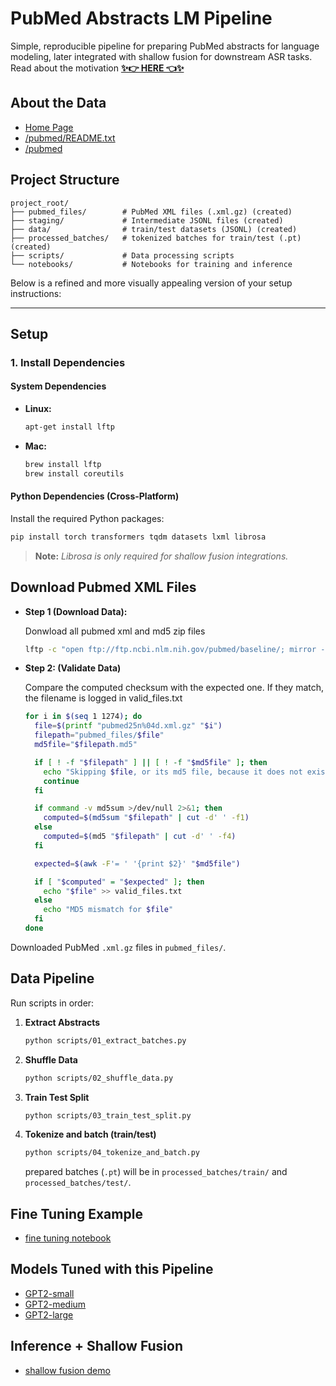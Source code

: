 # PubMed Abstracts LM Pipeline

Simple, reproducible pipeline for preparing PubMed abstracts for language modeling, later integrated with shallow fusion for downstream ASR tasks.  
Read about the motivation [**✨👉 HERE 👈✨**](https://donkeyanaphora.github.io/articles/article1/index.html)

## About the Data
- [Home Page](https://pubmed.ncbi.nlm.nih.gov)
- [/pubmed/README.txt](https://ftp.ncbi.nlm.nih.gov/pubmed/README.txt)
- [/pubmed](https://ftp.ncbi.nlm.nih.gov/pubmed/)

## Project Structure

```
project_root/
├── pubmed_files/        # PubMed XML files (.xml.gz) (created)
├── staging/             # Intermediate JSONL files (created)
├── data/                # train/test datasets (JSONL) (created)
├── processed_batches/   # tokenized batches for train/test (.pt) (created)
├── scripts/             # Data processing scripts
└── notebooks/           # Notebooks for training and inference
```
Below is a refined and more visually appealing version of your setup instructions:

---

## Setup

### 1. Install Dependencies

#### System Dependencies

- **Linux:**
  ```bash
  apt-get install lftp
  ```

- **Mac:**
  ```bash
  brew install lftp
  brew install coreutils
  ```

#### Python Dependencies (Cross-Platform)

Install the required Python packages:
```bash
pip install torch transformers tqdm datasets lxml librosa
```

> **Note:** *Librosa is only required for shallow fusion integrations.*


## Download Pubmed XML Files

- **Step 1 (Download Data):** 

  Donwload all pubmed xml and md5 zip files
  ```zsh
  lftp -c "open ftp://ftp.ncbi.nlm.nih.gov/pubmed/baseline/; mirror --parallel=10 . pubmed_files"
  ```

- **Step 2: (Validate Data)** 

  Compare the computed checksum with the expected one. If they match, the filename is logged in valid_files.txt
  ```zsh
  for i in $(seq 1 1274); do
    file=$(printf "pubmed25n%04d.xml.gz" "$i")
    filepath="pubmed_files/$file"
    md5file="$filepath.md5"

    if [ ! -f "$filepath" ] || [ ! -f "$md5file" ]; then
      echo "Skipping $file, or its md5 file, because it does not exist"
      continue
    fi

    if command -v md5sum >/dev/null 2>&1; then
      computed=$(md5sum "$filepath" | cut -d' ' -f1)
    else
      computed=$(md5 "$filepath" | cut -d' ' -f4)
    fi

    expected=$(awk -F'= ' '{print $2}' "$md5file")

    if [ "$computed" = "$expected" ]; then
      echo "$file" >> valid_files.txt
    else
      echo "MD5 mismatch for $file"
    fi
  done
  ```
Downloaded PubMed `.xml.gz` files in `pubmed_files/`.
## Data Pipeline

Run scripts in order:

1. **Extract Abstracts**

    ```bash
    python scripts/01_extract_batches.py
    ```

2. **Shuffle Data**

    ```bash
    python scripts/02_shuffle_data.py
    ```

3. **Train Test Split**

    ```bash
    python scripts/03_train_test_split.py
    ```

4. **Tokenize and batch (train/test)**

    ```bash
    python scripts/04_tokenize_and_batch.py
    ```

    prepared batches (`.pt`) will be in `processed_batches/train/` and `processed_batches/test/`.

## Fine Tuning Example

- [fine tuning notebook](notebooks/train_model.ipynb)

## Models Tuned with this Pipeline
- [GPT2-small](https://huggingface.co/cwestnedge/gpt2-small-pubmed)
- [GPT2-medium](https://huggingface.co/cwestnedge/gpt2-small-pubmed)
- [GPT2-large](https://huggingface.co/cwestnedge/gpt2-small-pubmed)

## Inference + Shallow Fusion
- [shallow fusion demo](notebooks/shallow_fusion_demo.ipynb)
